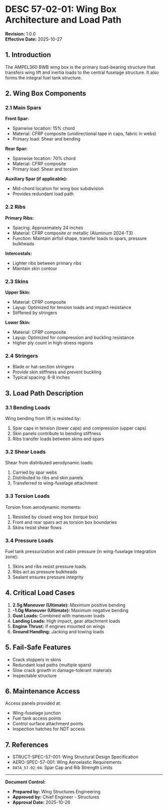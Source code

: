 # DESC 57-02-01: Wing Box Architecture and Load Path

**Revision:** 1.0.0  
**Effective Date:** 2025-10-27

## 1. Introduction

The AMPEL360 BWB wing box is the primary load-bearing structure that transfers wing lift and inertia loads to the central fuselage structure. It also forms the integral fuel tank structure.

## 2. Wing Box Components

### 2.1 Main Spars

**Front Spar:**
- Spanwise location: 15% chord
- Material: CFRP composite (unidirectional tape in caps, fabric in webs)
- Primary load: Shear and bending

**Rear Spar:**
- Spanwise location: 70% chord
- Material: CFRP composite
- Primary load: Shear and torsion

**Auxiliary Spar (if applicable):**
- Mid-chord location for wing box subdivision
- Provides redundant load path

### 2.2 Ribs

**Primary Ribs:**
- Spacing: Approximately 24 inches
- Material: CFRP composite or metallic (Aluminum 2024-T3)
- Function: Maintain airfoil shape, transfer loads to spars, pressure bulkheads

**Intercostals:**
- Lighter ribs between primary ribs
- Maintain skin contour

### 2.3 Skins

**Upper Skin:**
- Material: CFRP composite
- Layup: Optimized for tension loads and impact resistance
- Stiffened by stringers

**Lower Skin:**
- Material: CFRP composite
- Layup: Optimized for compression and buckling resistance
- Higher ply count in high-stress regions

### 2.4 Stringers

- Blade or hat-section stringers
- Provide skin stiffness and prevent buckling
- Typical spacing: 6-8 inches

## 3. Load Path Description

### 3.1 Bending Loads

Wing bending from lift is resisted by:
1. Spar caps in tension (lower caps) and compression (upper caps)
2. Skin panels contribute to bending stiffness
3. Ribs transfer loads between skins and spars

### 3.2 Shear Loads

Shear from distributed aerodynamic loads:
1. Carried by spar webs
2. Distributed to ribs and skin panels
3. Transferred to wing-fuselage attachment

### 3.3 Torsion Loads

Torsion from aerodynamic moments:
1. Resisted by closed wing box (torque box)
2. Front and rear spars act as torsion box boundaries
3. Skins resist shear flows

### 3.4 Pressure Loads

Fuel tank pressurization and cabin pressure (in wing-fuselage integration zone):
1. Skins and ribs resist pressure loads
2. Ribs act as pressure bulkheads
3. Sealant ensures pressure integrity

## 4. Critical Load Cases

1. **2.5g Maneuver (Ultimate):** Maximum positive bending
2. **-1.0g Maneuver (Ultimate):** Maximum negative bending
3. **Gust Loads:** Combined with maneuver loads
4. **Landing Loads:** High impact, gear attachment loads
5. **Engine Thrust:** If engines mounted on wings
6. **Ground Handling:** Jacking and towing loads

## 5. Fail-Safe Features

- Crack stoppers in skins
- Redundant load paths (multiple spars)
- Slow crack growth in damage-tolerant materials
- Inspectable structure

## 6. Maintenance Access

Access panels provided at:
- Wing-fuselage junction
- Fuel tank access points
- Control surface attachment points
- Inspection hatches for NDT access

## 7. References

- STRUCT-SPEC-57-001: Wing Structural Design Specification
- AERO-SPEC-57-001: Wing Aeroelastic Requirements
- `DATA_57-02-04`: Spar Cap and Rib Strength Limits

---

**Document Control:**
- **Prepared by:** Wing Structures Engineering
- **Approved by:** Chief Engineer - Structures
- **Approval Date:** 2025-10-26
